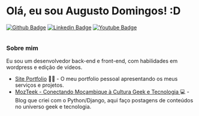 # Olá, eu sou Augusto Domingos! :D



[![Github Badge](https://img.shields.io/badge/-Github-000?style=flat-square&logo=Github&logoColor=white&link=https://github.com/AghastyGD)](https://github.com/AghastyGD)
[![Linkedin Badge](https://img.shields.io/badge/-LinkedIn-blue?style=flat-square&logo=Linkedin&logoColor=white&link=https://www.linkedin.com/in/augusto-domingos-31801519a)](https://www.linkedin.com/in/augusto-domingos-31801519a)
[![Youtube Badge](https://img.shields.io/badge/-YouTube-ff0000?style=flat-square&labelColor=ff0000&logo=youtube&logoColor=white&link=https://www.youtube.com/channel/UCutT1cn1HmPOCk2y2LVM7RA/)](https://www.youtube.com/channel/UCutT1cn1HmPOCk2y2LVM7RA)

<img src="https://komarev.com/ghpvc/?[AghastyGD]&style=flat-square&color=blue" alt=""/>

### Sobre mim
Eu sou um desenvolvedor back-end e front-end, com habilidades em wordpress e edição de vídeos.

- [Site Portfolio](https://aghastygd.pythonanywhere.com/) ✍🏼 - O meu portfolio pessoal apresentando os meus serviços e projetos.
- [MozTeek - Conectando Moçambique à Cultura Geek e Tecnologia ](https://www.mozteek.com/) 💻 - Blog que criei com o Python/Django, aqui faço postagens de conteúdos no universo geek e tecnologia.
